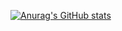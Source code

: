 

[![Anurag's GitHub stats](https://github-readme-stats.vercel.app/api?username=anuraghazra)](https://github.com/loganbates2002/github-readme-stats)
